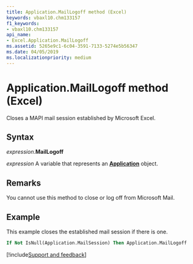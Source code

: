 ```yaml
---
title: Application.MailLogoff method (Excel)
keywords: vbaxl10.chm133157
f1_keywords:
- vbaxl10.chm133157
api_name:
- Excel.Application.MailLogoff
ms.assetid: 5265e9c1-6c04-3591-7133-5274e5b56347
ms.date: 04/05/2019
ms.localizationpriority: medium
---
```



# Application.MailLogoff method (Excel)

Closes a MAPI mail session established by Microsoft Excel.


## Syntax

_expression_.**MailLogoff**

_expression_ A variable that represents an **[Application](Excel.Application(object).md)** object.


## Remarks

You cannot use this method to close or log off from Microsoft Mail.


## Example

This example closes the established mail session if there is one.

```vb
If Not IsNull(Application.MailSession) Then Application.MailLogoff
```




[!include[Support and feedback](~/includes/feedback-boilerplate.md)]